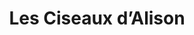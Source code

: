 ---
title: "Les Ciseaux d’Alison"
url: /saint-georges-de-reneins/les-ciseaux-dalison/
shop: coiffeur
---